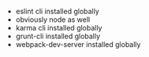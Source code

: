 - eslint cli installed globally
- obviously node as well
- karma cli installed globally
- grunt-cli installed globally
- webpack-dev-server installed globally